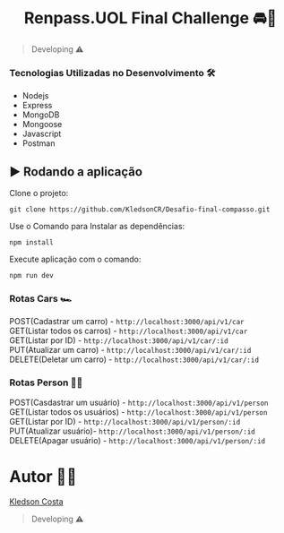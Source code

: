 <h1 align='center'> Renpass.UOL Final Challenge 🚘🚩 </h1>

> Developing ⚠️

### Tecnologias Utilizadas no Desenvolvimento 🛠

- Nodejs
- Express
- MongoDB
- Mongoose
- Javascript
- Postman
  
##  ▶️ Rodando a aplicação 

Clone o projeto: 
```
git clone https://github.com/KledsonCR/Desafio-final-compasso.git
```
Use o Comando para Instalar as dependências:
```
npm install
```
Execute aplicação com o comando:
```
npm run dev
```

### Rotas Cars 🏎

POST(Cadastrar um carro) - `http://localhost:3000/api/v1/car`
<br>
GET(Listar todos os carros) - `http://localhost:3000/api/v1/car`
<br>
GET(Listar por ID) - `http://localhost:3000/api/v1/car/:id`
<br>
PUT(Atualizar um carro) - `http://localhost:3000/api/v1/car/:id`
<br>
DELETE(Deletar um carro) - `http://localhost:3000/api/v1/car/:id`

### Rotas Person 🤵🏾

POST(Casdastrar um usuário) - `http://localhost:3000/api/v1/person`
<br>
GET(Listar todos os usuários) - `http://localhost:3000/api/v1/person`
<br>
GET(Listar por ID) - `http://localhost:3000/api/v1/person/:id`
<br>
PUT(Atualizar usuário)- `http://localhost:3000/api/v1/person/:id`
<br>
DELETE(Apagar usuário) - `http://localhost:3000/api/v1/person/:id`


# Autor 👨‍💻 



[Kledson Costa](https://www.linkedin.com/in/kledson-rabelo-028b5a232/)



> Developing ⚠️
